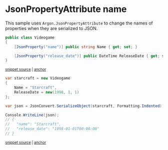 # JsonPropertyAttribute name

This sample uses `Argon.JsonPropertyAttribute` to change the names of properties when they are serialized to JSON.

<!-- snippet: JsonPropertyNameTypes -->
<a id='snippet-JsonPropertyNameTypes'></a>
```cs
public class Videogame
{
    [JsonProperty("name")] public string Name { get; set; }

    [JsonProperty("release_date")] public DateTime ReleaseDate { get; set; }
}
```
<sup><a href='/src/ArgonTests/Documentation/Samples/Serializer/JsonPropertyName.cs#L7-L16' title='Snippet source file'>snippet source</a> | <a href='#snippet-JsonPropertyNameTypes' title='Start of snippet'>anchor</a></sup>
<!-- endSnippet -->

<!-- snippet: JsonPropertyNameUsage -->
<a id='snippet-JsonPropertyNameUsage'></a>
```cs
var starcraft = new Videogame
{
    Name = "Starcraft",
    ReleaseDate = new(1998, 1, 1)
};

var json = JsonConvert.SerializeObject(starcraft, Formatting.Indented);

Console.WriteLine(json);
// {
//   "name": "Starcraft",
//   "release_date": "1998-01-01T00:00:00"
// }
```
<sup><a href='/src/ArgonTests/Documentation/Samples/Serializer/JsonPropertyName.cs#L21-L37' title='Snippet source file'>snippet source</a> | <a href='#snippet-JsonPropertyNameUsage' title='Start of snippet'>anchor</a></sup>
<!-- endSnippet -->
